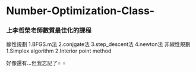 # Number-Optimization-Class-
### 上李哲榮老師數質最佳化的課程

線性規劃
1.BFGS.m法
2.conjgate法
3.step_descent法
4.newton法
非線性規劃
1.Simplex algorithm
2.Interior point method


好像還有...但我忘記了= =
